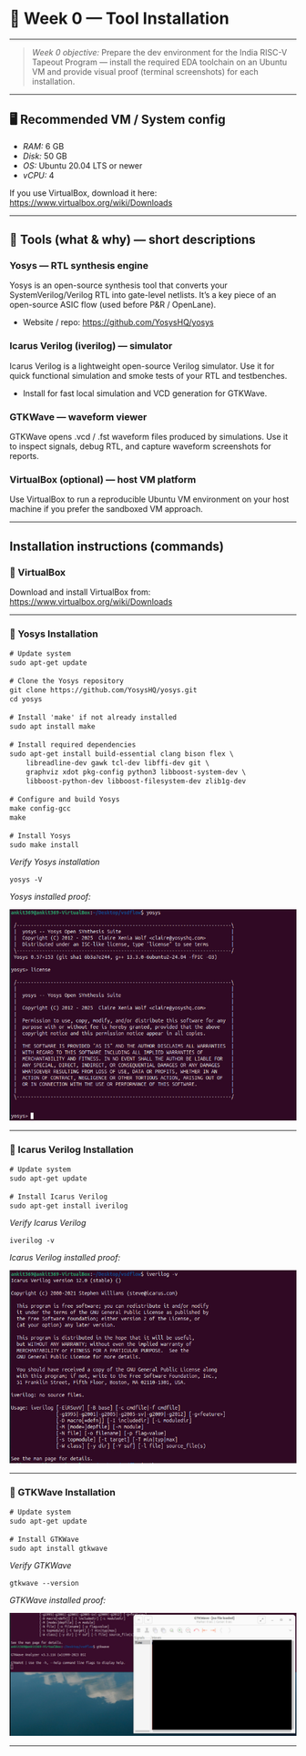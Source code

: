 # 🚀 Week 0 — Tool Installation 
---

> *Week 0 objective:* Prepare the dev environment for the India RISC-V Tapeout Program — install the required EDA toolchain on an Ubuntu VM and provide visual proof (terminal screenshots) for each installation.

---

## 🖥 Recommended VM / System config
- *RAM:* 6 GB  
- *Disk:* 50 GB  
- *OS:* Ubuntu 20.04 LTS or newer  
- *vCPU:* 4

If you use VirtualBox, download it here: https://www.virtualbox.org/wiki/Downloads

---

## 🧰 Tools (what & why) — short descriptions

### Yosys — RTL synthesis engine
Yosys is an open-source synthesis tool that converts your SystemVerilog/Verilog RTL into gate-level netlists. It’s a key piece of an open-source ASIC flow (used before P&R / OpenLane).
- Website / repo: https://github.com/YosysHQ/yosys

### Icarus Verilog (iverilog) — simulator
Icarus Verilog is a lightweight open-source Verilog simulator. Use it for quick functional simulation and smoke tests of your RTL and testbenches.
- Install for fast local simulation and VCD generation for GTKWave.

### GTKWave — waveform viewer
GTKWave opens .vcd / .fst waveform files produced by simulations. Use it to inspect signals, debug RTL, and capture waveform screenshots for reports.

### VirtualBox (optional) — host VM platform
Use VirtualBox to run a reproducible Ubuntu VM environment on your host machine if you prefer the sandboxed VM approach.


---

## Installation instructions (commands)

### 🔧 VirtualBox
Download and install VirtualBox from:
https://www.virtualbox.org/wiki/Downloads

---

### 🔧 Yosys Installation  
```
# Update system
sudo apt-get update  

# Clone the Yosys repository
git clone https://github.com/YosysHQ/yosys.git
cd yosys  

# Install 'make' if not already installed
sudo apt install make  

# Install required dependencies
sudo apt-get install build-essential clang bison flex \
    libreadline-dev gawk tcl-dev libffi-dev git \
    graphviz xdot pkg-config python3 libboost-system-dev \
    libboost-python-dev libboost-filesystem-dev zlib1g-dev  

# Configure and build Yosys
make config-gcc
make  

# Install Yosys
sudo make install
```

*Verify Yosys installation*

```
yosys -V
```

*Yosys installed proof:*

![Yosys installed proof](yosys_installed.jpg)

---

### 🔧 Icarus Verilog Installation  
```
# Update system
sudo apt-get update  

# Install Icarus Verilog
sudo apt-get install iverilog
```


*Verify Icarus Verilog*

```
iverilog -v
```

*Icarus Verilog installed proof:*

![Icarus Verilog installed proof](iverilog_installed.jpg)

---

### 🔧 GTKWave Installation  
```
# Update system
sudo apt-get update  

# Install GTKWave
sudo apt install gtkwave
```

*Verify GTKWave*

```
gtkwave --version
```

*GTKWave installed proof:*

![GTKWave installed proof](gtkwave_installed.jpg)

---
